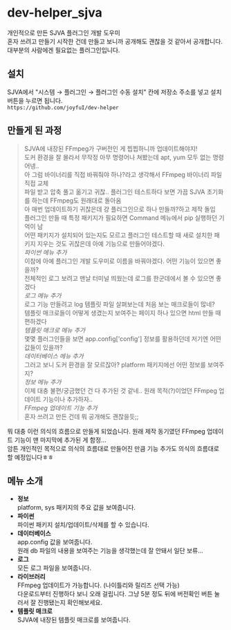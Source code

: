 # dev-helper_sjva
개인적으로 만든 SJVA 플러그인 개발 도우미  
혼자 쓰려고 만들기 시작한 건데 만들고 보니까 공개해도 괜찮을 것 같아서 공개합니다.  
대부분의 사람에겐 필요없는 플러그인입니다.

## 설치
SJVA에서 "시스템 → 플러그인 → 플러그인 수동 설치" 칸에 저장소 주소를 넣고 설치 버튼을 누르면 됩니다.  
`https://github.com/joyfuI/dev-helper`

## 만들게 된 과정
> SJVA에 내장된 FFmpeg가 구버전인 게 찝찝하니까 업데이트해야지!  
> 도커 환경을 잘 몰라서 무작정 아무 명령어나 쳐봤는데 apt, yum 모두 없는 명령어넹..  
> 아 그럼 바이너리를 직접 바꿔줘야 하나?라고 생각해서 FFmpeg 바이너리 파일 직접 교체  
> 파일 받고 압축 풀고 옮기고 귀찮.. 플러그인 테스트하다 보면 가끔 SJVA 초기화를 하는데 FFmpeg도 원래대로 돌아옴  
> 아 매번 업데이트하기 귀찮은데 걍 플러그인으로 하나 만들까?하고 제작 돌입  
> 플러그인 만들 때 특정 패키지가 필요하면 Command 메뉴에서 pip 실행하던 기억이 남  
> 어떤 패키지가 설치되어 있는지도 모르고 플러그인 테스트할 때 새로 설치한 패키지 지우는 것도 귀찮은데 아예 기능으로 만들어야겠다.  
> *파이썬 메뉴 추가*  
> 이참에 아예 플러그인 개발 도우미로 이름을 바꿔야겠다. 어떤 기능이 있으면 좋을까?  
> 전체적인 로그 보려고 맨날 터미널 띄웠는데 로그를 한군데에서 볼 수 있으면 좋겠다  
> *로그 메뉴 추가*  
> 로그 기능 만들려고 log 템플릿 파일 살펴보는데 처음 보는 매크로들이 많네?  
> 템플릿 매크로들이 어떻게 생겼는지 보여주는 페이지 하나 있으면 html 만들 때 편하겠다  
> *템플릿 매크로 메뉴 추가*  
> 몇몇 플러그인들을 보면 app.config['config'] 정보를 활용하던데 저기엔 어떤 값들이 있을까?  
> *데이터베이스 메뉴 추가*  
> 그러고 보니 도커 환경을 잘 모르잖아? platform 패키지에선 어떤 정보를 보여주지?  
> *정보 메뉴 추가*  
> 이제 대충 불편/궁금했던 건 다 추가된 것 같네.. 원래 목적(?)이었던 FFmpeg 업데이트 기능이나 추가하자..  
> *FFmpeg 업데이트 기능 추가*  
> 혼자 쓰려고 만든 건데 뭐 공개해도 괜찮을듯;;  

뭐 대충 이런 의식의 흐름으로 만들게 되었습니다. 원래 제작 동기였던 FFmpeg 업데이트 기능이 맨 마지막에 추가된 게 함정...  
암튼 개인적인 목적으로 의식의 흐름대로 만들어진 만큼 기능 추가도 의식의 흐름대로 할 예정입니다ㅎㅎ

## 메뉴 소개
* **정보**  
  platform, sys 패키지의 주요 값을 보여줍니다.
* **파이썬**  
  파이썬 패키지 설치/업데이트/삭제를 할 수 있습니다.
* **데이터베이스**  
  app.config 값을 보여줍니다.  
  원래 db 파일의 내용을 보여주는 기능을 생각했는데 잘 안돼서 일단 보류...
* **로그**  
  모든 로그 파일을 보여줍니다.
* **라이브러리**  
  FFmpeg 업데이트가 가능합니다. (나이틀리와 릴리즈 선택 가능)  
  다운로드부터 진행하다 보니 오래 걸립니다. 그냥 5분 정도 뒤에 버전확인 버튼 눌러서 잘 진행됐는지 확인해보세요.
* **템플릿 매크로**  
  SJVA에 내장된 템플릿 매크로를 보여줍니다.
